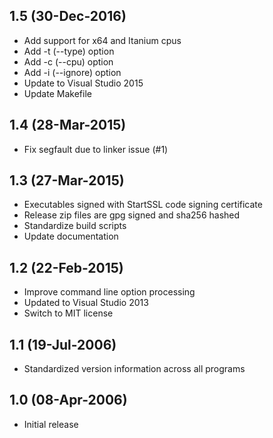 ## 1.5 (30-Dec-2016)

  * Add support for x64 and Itanium cpus
  * Add -t (--type) option
  * Add -c (--cpu) option
  * Add -i (--ignore) option
  * Update to Visual Studio 2015
  * Update Makefile

## 1.4 (28-Mar-2015)

  * Fix segfault due to linker issue (#1)

## 1.3 (27-Mar-2015)

  * Executables signed with StartSSL code signing certificate
  * Release zip files are gpg signed and sha256 hashed
  * Standardize build scripts
  * Update documentation

## 1.2 (22-Feb-2015)

  * Improve command line option processing
  * Updated to Visual Studio 2013
  * Switch to MIT license

## 1.1 (19-Jul-2006)

  * Standardized version information across all programs

## 1.0 (08-Apr-2006)

  * Initial release
